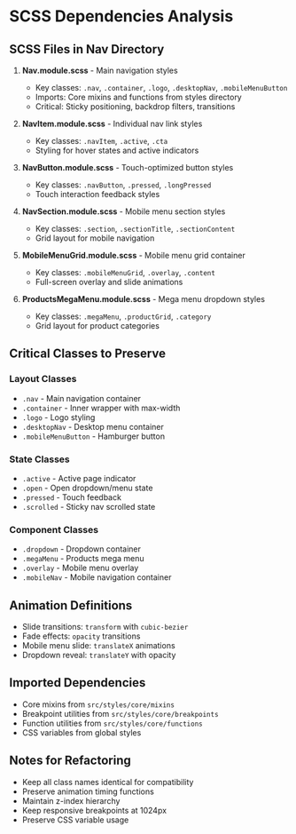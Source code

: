 # SCSS Dependencies Analysis

## SCSS Files in Nav Directory

1. **Nav.module.scss** - Main navigation styles
   - Key classes: `.nav`, `.container`, `.logo`, `.desktopNav`, `.mobileMenuButton`
   - Imports: Core mixins and functions from styles directory
   - Critical: Sticky positioning, backdrop filters, transitions

2. **NavItem.module.scss** - Individual nav link styles
   - Key classes: `.navItem`, `.active`, `.cta`
   - Styling for hover states and active indicators

3. **NavButton.module.scss** - Touch-optimized button styles
   - Key classes: `.navButton`, `.pressed`, `.longPressed`
   - Touch interaction feedback styles

4. **NavSection.module.scss** - Mobile menu section styles
   - Key classes: `.section`, `.sectionTitle`, `.sectionContent`
   - Grid layout for mobile navigation

5. **MobileMenuGrid.module.scss** - Mobile menu grid container
   - Key classes: `.mobileMenuGrid`, `.overlay`, `.content`
   - Full-screen overlay and slide animations

6. **ProductsMegaMenu.module.scss** - Mega menu dropdown styles
   - Key classes: `.megaMenu`, `.productGrid`, `.category`
   - Grid layout for product categories

## Critical Classes to Preserve

### Layout Classes
- `.nav` - Main navigation container
- `.container` - Inner wrapper with max-width
- `.logo` - Logo styling
- `.desktopNav` - Desktop menu container
- `.mobileMenuButton` - Hamburger button

### State Classes
- `.active` - Active page indicator
- `.open` - Open dropdown/menu state
- `.pressed` - Touch feedback
- `.scrolled` - Sticky nav scrolled state

### Component Classes
- `.dropdown` - Dropdown container
- `.megaMenu` - Products mega menu
- `.overlay` - Mobile menu overlay
- `.mobileNav` - Mobile navigation container

## Animation Definitions
- Slide transitions: `transform` with `cubic-bezier`
- Fade effects: `opacity` transitions
- Mobile menu slide: `translateX` animations
- Dropdown reveal: `translateY` with opacity

## Imported Dependencies
- Core mixins from `src/styles/core/mixins`
- Breakpoint utilities from `src/styles/core/breakpoints`
- Function utilities from `src/styles/core/functions`
- CSS variables from global styles

## Notes for Refactoring
- Keep all class names identical for compatibility
- Preserve animation timing functions
- Maintain z-index hierarchy
- Keep responsive breakpoints at 1024px
- Preserve CSS variable usage